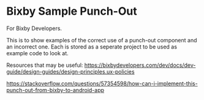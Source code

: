 # Bixby Sample Punch-Out

For Bixby Developers. 

This is to show examples of the correct use of a punch-out component and an incorrect one. Each is stored as a seperate project to be used as example code to look at. 

Resources that may be useful:
https://bixbydevelopers.com/dev/docs/dev-guide/design-guides/design-principles.ux-policies

https://stackoverflow.com/questions/57354598/how-can-i-implement-this-punch-out-from-bixby-to-android-app
